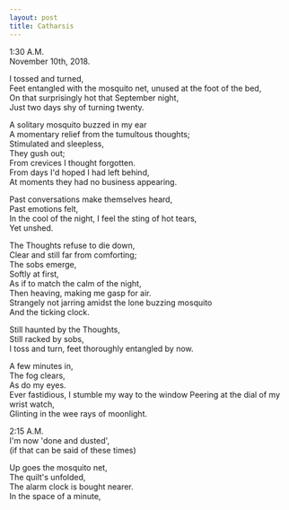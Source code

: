 ```yaml
---
layout: post
title: Catharsis
---
```

1:30 A.M.               
November 10th, 2018.   


I tossed and turned,     
Feet entangled with the mosquito net, unused at the foot of the bed,    
On that surprisingly hot that September night,    
Just two days shy of turning twenty.    
    
A solitary mosquito buzzed in my ear   
A momentary relief from the tumultous thoughts;  
Stimulated and sleepless,   
They gush out;  
From crevices I thought forgotten.  
From days I'd hoped I had left behind,  
At moments they had no business appearing.  

Past conversations make themselves heard,  
Past emotions felt,  
In the cool of the night, I feel the sting of hot tears,  
Yet unshed.  

The Thoughts refuse to die down,  
Clear and still far from comforting;  
The sobs emerge,   
Softly at first,   
As if to match the calm of the night,  
Then heaving, making me gasp for air.   
Strangely not jarring amidst the lone buzzing mosquito  
And the ticking clock.    

Still haunted by the Thoughts,  
Still racked by sobs,  
I toss and turn, feet thoroughly entangled by now.  

A few minutes in,  
The fog clears,  
As do my eyes.  
Ever fastidious, I stumble my way to the window 
Peering at the dial of my wrist watch,  
Glinting in the wee rays of moonlight.  

2:15 A.M.  
I'm now 'done and dusted',  
(if that can be said of these times) 

Up goes the mosquito net,  
The quilt's unfolded,  
The alarm clock is bought nearer.  
In the space of a minute,  

